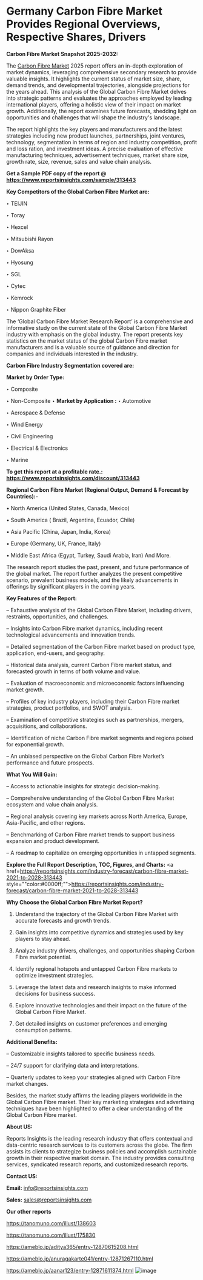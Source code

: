 # Germany Carbon Fibre Market Provides Regional Overviews, Respective Shares, Drivers

<strong>Carbon Fibre Market Snapshot 2025-2032:</strong>

The <a href=https://www.reportsinsights.com/sample/313443>Carbon Fibre Market</a> 2025 report offers an in-depth exploration of market dynamics, leveraging comprehensive secondary research to provide valuable insights. It highlights the current status of market size, share, demand trends, and developmental trajectories, alongside projections for the years ahead. This analysis of the Global Carbon Fibre Market delves into strategic patterns and evaluates the approaches employed by leading international players, offering a holistic view of their impact on market growth. Additionally, the report examines future forecasts, shedding light on opportunities and challenges that will shape the industry's landscape.

The report highlights the key players and manufacturers and the latest strategies including new product launches, partnerships, joint ventures, technology, segmentation in terms of region and industry competition, profit and loss ration, and investment ideas. A precise evaluation of effective manufacturing techniques, advertisement techniques, market share size, growth rate, size, revenue, sales and value chain analysis.

<strong>Get a Sample PDF copy of the report @ <a href=https://www.reportsinsights.com/sample/313443 style=color:#0000ff;>https://www.reportsinsights.com/sample/313443</a></strong>

<strong>Key Competitors of the Global Carbon Fibre Market are:</strong>

‣ TEIJIN

‣ Toray

‣ Hexcel

‣ Mitsubishi Rayon

‣ DowAksa

‣ Hyosung

‣ SGL

‣ Cytec

‣ Kemrock

‣ Nippon Graphite Fiber

The ‘Global Carbon Fibre Market Research Report’ is a comprehensive and informative study on the current state of the Global Carbon Fibre Market industry with emphasis on the global industry. The report presents key statistics on the market status of the global Carbon Fibre market manufacturers and is a valuable source of guidance and direction for companies and individuals interested in the industry.

<strong>Carbon Fibre Industry Segmentation covered are:</strong>

<strong>Market by Order Type: </strong>

‣ Composite

‣ Non-Composite
‣ 
<strong>Market by Application :</strong>
‣ Automotive

‣ Aerospace & Defense

‣ Wind Energy

‣ Civil Engineering

‣ Electrical & Electronics

‣ Marine

<strong>To get this report at a profitable rate.: <a href=https://www.reportsinsights.com/discount/313443 style=color:#0000ff;>https://www.reportsinsights.com/discount/313443</a></strong>

<strong>Regional Carbon Fibre Market (Regional Output, Demand &amp; Forecast by Countries):-</strong>

• North America (United States, Canada, Mexico)

• South America ( Brazil, Argentina, Ecuador, Chile)

• Asia Pacific (China, Japan, India, Korea)

• Europe (Germany, UK, France, Italy)

• Middle East Africa (Egypt, Turkey, Saudi Arabia, Iran) And More.

The research report studies the past, present, and future performance of the global market. The report further analyzes the present competitive scenario, prevalent business models, and the likely advancements in offerings by significant players in the coming years.

<strong>Key Features of the Report:</strong>

– Exhaustive analysis of the Global Carbon Fibre Market, including drivers, restraints, opportunities, and challenges.

– Insights into Carbon Fibre market dynamics, including recent technological advancements and innovation trends.

– Detailed segmentation of the Carbon Fibre market based on product type, application, end-users, and geography.

– Historical data analysis, current Carbon Fibre market status, and forecasted growth in terms of both volume and value.

– Evaluation of macroeconomic and microeconomic factors influencing market growth.

– Profiles of key industry players, including their Carbon Fibre market strategies, product portfolios, and SWOT analysis.

– Examination of competitive strategies such as partnerships, mergers, acquisitions, and collaborations.

– Identification of niche Carbon Fibre market segments and regions poised for exponential growth.

– An unbiased perspective on the Global Carbon Fibre Market’s performance and future prospects.

<strong>What You Will Gain:</strong>

– Access to actionable insights for strategic decision-making.

– Comprehensive understanding of the Global Carbon Fibre Market ecosystem and value chain analysis.

– Regional analysis covering key markets across North America, Europe, Asia-Pacific, and other regions.

– Benchmarking of Carbon Fibre market trends to support business expansion and product development.

– A roadmap to capitalize on emerging opportunities in untapped segments.

<strong>Explore the Full Report Description, TOC, Figures, and Charts:</strong>
<a href=https://reportsinsights.com/industry-forecast/carbon-fibre-market-2021-to-2028-313443 style=""color:#0000ff;"">https://reportsinsights.com/industry-forecast/carbon-fibre-market-2021-to-2028-313443</a>

<strong>Why Choose the Global Carbon Fibre Market Report?</strong>

1. Understand the trajectory of the Global Carbon Fibre Market with accurate forecasts and growth trends.

2. Gain insights into competitive dynamics and strategies used by key players to stay ahead.

3. Analyze industry drivers, challenges, and opportunities shaping Carbon Fibre market potential.

4. Identify regional hotspots and untapped Carbon Fibre markets to optimize investment strategies.

5. Leverage the latest data and research insights to make informed decisions for business success.

6. Explore innovative technologies and their impact on the future of the Global Carbon Fibre Market.

7. Get detailed insights on customer preferences and emerging consumption patterns.

<strong>Additional Benefits:</strong>

– Customizable insights tailored to specific business needs.

– 24/7 support for clarifying data and interpretations.

– Quarterly updates to keep your strategies aligned with Carbon Fibre market changes.

Besides, the market study affirms the leading players worldwide in the Global Carbon Fibre market. Their key marketing strategies and advertising techniques have been highlighted to offer a clear understanding of the Global Carbon Fibre market.

<strong><strong>About US</strong>:</strong>

Reports Insights is the leading research industry that offers contextual and data-centric research services to its customers across the globe. The firm assists its clients to strategize business policies and accomplish sustainable growth in their respective market domain. The industry provides consulting services, syndicated research reports, and customized research reports.

<strong>Contact US:</strong>

<p class=><b>Email:</b> <a href=mailto:info@reportsinsights.com>info@reportsinsights.com</a></p>
<p class=><b>Sales:</b> <a href=mailto:sales@reportsinsights.com>sales@reportsinsights.com</a></p>

<strong>Our other reports</strong>

<a href=https://tanomuno.com/illust/138603>https://tanomuno.com/illust/138603</a>

<a href=https://tanomuno.com/illust/175830>https://tanomuno.com/illust/175830</a>

<a href=https://ameblo.jp/aditya365/entry-12870615208.html>https://ameblo.jp/aditya365/entry-12870615208.html</a>

<a href=https://ameblo.jp/anuragakarte041/entry-12871267110.html>https://ameblo.jp/anuragakarte041/entry-12871267110.html</a>

<a href=https://ameblo.jp/aanar123/entry-12871611374.html>https://ameblo.jp/aanar123/entry-12871611374.html</a>
![image](https://github.com/user-attachments/assets/b867a8ac-1091-4662-809c-93525a95d8f9)
